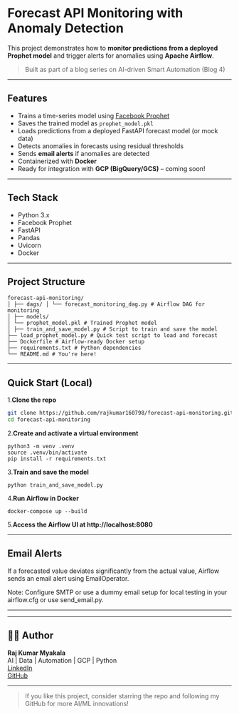 # Forecast API Monitoring with Anomaly Detection

This project demonstrates how to **monitor predictions from a deployed Prophet model** and trigger alerts for anomalies using **Apache Airflow**.

>  Built as part of a blog series on AI-driven Smart Automation (Blog 4)

---

##  Features

- Trains a time-series model using [Facebook Prophet](https://facebook.github.io/prophet/)
- Saves the trained model as `prophet_model.pkl`
- Loads predictions from a deployed FastAPI forecast model (or mock data)
- Detects anomalies in forecasts using residual thresholds
- Sends **email alerts** if anomalies are detected
- Containerized with **Docker**
- Ready for integration with **GCP (BigQuery/GCS)** – coming soon!

---

##  Tech Stack

- Python 3.x  
- Facebook Prophet  
- FastAPI  
- Pandas  
- Uvicorn  
- Docker 

---

##  Project Structure
```
forecast-api-monitoring/ 
│ ├── dags/ │ └── forecast_monitoring_dag.py # Airflow DAG for monitoring 
│ ├── models/ 
│ └── prophet_model.pkl # Trained Prophet model 
│ ├── train_and_save_model.py # Script to train and save the model 
├── load_prophet_model.py # Quick test script to load and forecast 
├── Dockerfile # Airflow-ready Docker setup 
├── requirements.txt # Python dependencies 
└── README.md # You're here!
```
---

##  Quick Start (Local)

1.**Clone the repo**
   ```bash
   git clone https://github.com/rajkumar160798/forecast-api-monitoring.git
   cd forecast-api-monitoring
```

2.**Create and activate a virtual environment**

```
python3 -m venv .venv
source .venv/bin/activate
pip install -r requirements.txt
```
3.**Train and save the model**

```
python train_and_save_model.py
```

4.**Run Airflow in Docker**

```
docker-compose up --build
```

5.**Access the Airflow UI at http://localhost:8080**

---
## Email Alerts

If a forecasted value deviates significantly from the actual value, Airflow sends an email alert using EmailOperator.

Note: Configure SMTP or use a dummy email setup for local testing in your airflow.cfg or use send_email.py.

---

---

## 👨‍💻 Author
**Raj Kumar Myakala**  
AI | Data | Automation | GCP | Python  
[LinkedIn ](https://www.linkedin.com/in/raj-kumar-myakala-927860264/)  
[GitHub ](https://github.com/rajkumar160798)

---

>  If you like this project, consider starring the repo and following my GitHub for more AI/ML innovations!
